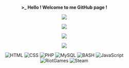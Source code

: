 <p align=center>  <strong> >_ Hello ! Welcome to me GitHub page !</strong>  </p>

<p align=center><img src="https://readme-typing-svg.herokuapp.com?font=Josefin+Sans&size=35&color=2CDD00&background=FF35CF00&center=true&vCenter=true&width=220&height=40&lines=Enzo+WAIBEL"></p>

<p align=center><img src="https://readme-typing-svg.herokuapp.com?font=Josefin+Sans&size=35&color=2CDD00&background=FF35CF00&center=true&vCenter=true&width=405&height=40&lines=Formation+Web%40cad%C3%A9mie" /></p>

<p align=center><img src="https://github-readme-streak-stats.herokuapp.com?user=EnzoWAIBEL&theme=github-dark&date_format=j%20M%5B%20Y%5D&border=2CDD00&ring=2CDD00&fire=FF9821&dates=EBFF3D" /></p>

<p align=center>  <strong>
<img src='https://komarev.com/ghpvc/?username=EnzoWAIBEL&color=2CDD00&style=plastic'>
</strong> </p>

<p align='center'>
  <img alt='HTML' src='https://img.shields.io/badge/html5-%23E34F26.svg?style=for-the-badge&logo=html5&logoColor=white'/>
  <img alt='CSS' src='https://img.shields.io/badge/css3-%231572B6.svg?style=for-the-badge&logo=css3&logoColor=white'/>
  <img alt='PHP' src='https://img.shields.io/badge/PHP-777BB4?style=for-the-badge&logo=php&logoColor=white'/>
  <img alt='MySQL' src='https://img.shields.io/badge/mysql-%2300f.svg?style=for-the-badge&logo=mysql&logoColor=white'/>
  <img alt='BASH' src='https://img.shields.io/badge/bash-3776AB?style=for-the-badge&logo=linux&logoColor=white'/>
  <img alt='JavaScript' src='https://img.shields.io/badge/JavaScript-F7DF1E?style=for-the-badge&logo=javascript&logoColor=black'/>
  <br/>
  <img alt='RiotGames' src="https://img.shields.io/badge/riotgames-D32936.svg?style=for-the-badge&logo=riotgames&logoColor=white"/>
  <img alt='Steam' src="https://img.shields.io/badge/steam-%23000000.svg?style=for-the-badge&logo=steam&logoColor=white" /></p>

